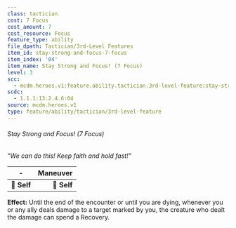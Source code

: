 ```yaml
---
class: tactician
cost: 7 Focus
cost_amount: 7
cost_resource: Focus
feature_type: ability
file_dpath: Tactician/3rd-Level Features
item_id: stay-strong-and-focus-7-focus
item_index: '04'
item_name: Stay Strong and Focus! (7 Focus)
level: 3
scc:
  - mcdm.heroes.v1:feature.ability.tactician.3rd-level-feature:stay-strong-and-focus-7-focus
scdc:
  - 1.1.1:13.2.4.6:04
source: mcdm.heroes.v1
type: feature/ability/tactician/3rd-level-feature
---
```


###### Stay Strong and Focus! (7 Focus)

*"We can do this! Keep faith and hold fast!"*

| **-**       | **Maneuver** |
| ----------- | -----------: |
| **📏 Self** |  **🎯 Self** |

**Effect:** Until the end of the encounter or until you are dying, whenever you or any ally deals damage to a target marked by you, the creature who dealt the damage can spend a Recovery.
